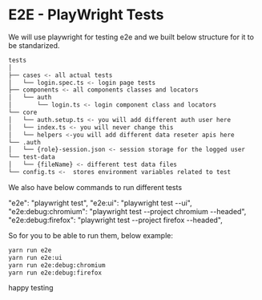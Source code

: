 # E2E - PlayWright Tests

We will use playwright for testing e2e and we built below structure for it to be standarized.

```bash
tests
│
├── cases <- all actual tests
│   └── login.spec.ts <- login page tests
├── components <- all components classes and locators
│   └── auth
│       └── login.ts <- login component class and locators
└── core
│   └── auth.setup.ts <- you will add different auth user here
│   └── index.ts <- you will never change this
│   └── helpers <-you will add different data reseter apis here
└── .auth
│   └── {role}-session.json <- session storage for the logged user
└── test-data
│   └── {fileName} <- different test data files
└── config.ts <-  stores environment variables related to test
```

We also have below commands to run different tests

"e2e": "playwright test",
"e2e:ui": "playwright test --ui",
"e2e:debug:chromium": "playwright test --project chromium --headed",
"e2e:debug:firefox": "playwright test --project firefox --headed",

So for you to be able to run them, below example:

```sh
yarn run e2e
yarn run e2e:ui
yarn run e2e:debug:chromium
yarn run e2e:debug:firefox
```

happy testing